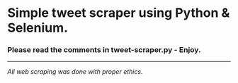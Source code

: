 # Simple tweet scraper using Python & Selenium.
 
### Please read the comments in tweet-scraper.py - Enjoy.
---
*All web scraping was done with proper ethics.*
